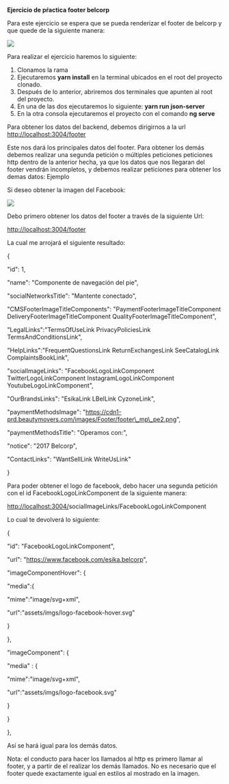 **Ejercicio de pŕactica footer belcorp**

Para este ejercicio se espera que se pueda renderizar el footer de belcorp y que quede de la siguiente manera:

![](https://github.com/eduardoperez2151/RxJs_Practicas/blob/Ejercicio7/Darkvader/belcorpfooter.png)

Para realizar el ejercicio haremos lo siguiente:

1. Clonamos la rama
2. Ejecutaremos **yarn install** en la terminal ubicados en el root del proyecto clonado.
3. Después de lo anterior, abriremos dos terminales que apunten al root del proyecto.
4. En una de las dos ejecutaremos lo siguiente: **yarn run json-server**
5. En la otra consola ejecutaremos el proyecto con el comando **ng serve**

Para obtener los datos del backend, debemos dirigirnos a la url [http://localhost:3004/footer](http://localhost:3004/footer)

Este nos dará los principales datos del footer. Para obtener los demás debemos realizar una segunda petición o múltiples peticiones peticiones http dentro de la anterior hecha, ya que los datos que nos llegaran del footer vendrán incompletos, y debemos realizar peticiones para obtener los demas datos: Ejemplo

Si deseo obtener la imagen del Facebook:

![](https://img.icons8.com/small/452/facebook.png)

Debo primero obtener los datos del footer a través de la siguiente Url:

[http://localhost:3004/footer](http://localhost:3004/footer)

La cual me arrojará el siguiente resultado:

{

&quot;id&quot;: 1,

&quot;name&quot;: &quot;Componente de navegación del pie&quot;,

&quot;socialNetworksTitle&quot;: &quot;Mantente conectado&quot;,

&quot;CMSFooterImageTitleComponents&quot;: &quot;PaymentFooterImageTitleComponent DeliveryFooterImageTitleComponent QualityFooterImageTitleComponent&quot;,

&quot;LegalLinks&quot;:&quot;TermsOfUseLink PrivacyPoliciesLink TermsAndConditionsLink&quot;,

&quot;HelpLinks&quot;:&quot;FrequentQuestionsLink ReturnExchangesLink SeeCatalogLink ComplaintsBookLink&quot;,

&quot;socialImageLinks&quot;: &quot;FacebookLogoLinkComponent TwitterLogoLinkComponent InstagramLogoLinkComponent YoutubeLogoLinkComponent&quot;,

&quot;OurBrandsLinks&quot;: &quot;EsikaLink LBelLink CyzoneLink&quot;,

&quot;paymentMethodsImage&quot;: &quot;https://cdn1-prd.beautymovers.com/images/Footer/footer\_mp\_pe2.png&quot;,

&quot;paymentMethodsTitle&quot;: &quot;Operamos con:&quot;,

&quot;notice&quot;: &quot;2017 Belcorp&quot;,

&quot;ContactLinks&quot;: &quot;WantSellLink WriteUsLink&quot;

}

Para poder obtener el logo de facebook, debo hacer una segunda petición con el id FacebookLogoLinkComponent de la siguiente manera:

[http://localhost:3004/](http://localhost:3004/footer)socialImageLinks/FacebookLogoLinkComponent

Lo cual te devolverá lo siguiente:

{

&quot;id&quot;: &quot;FacebookLogoLinkComponent&quot;,

&quot;url&quot;: &quot;https://www.facebook.com/esika.belcorp&quot;,

&quot;imageComponentHover&quot;: {

&quot;media&quot;:{

&quot;mime&quot;:&quot;image/svg+xml&quot;,

&quot;url&quot;:&quot;assets/imgs/logo-facebook-hover.svg&quot;

}

},

&quot;imageComponent&quot;: {

&quot;media&quot; : {

&quot;mime&quot;:&quot;image/svg+xml&quot;,

&quot;url&quot;:&quot;assets/imgs/logo-facebook.svg&quot;

}

}

},

Así se hará igual para los demás datos.

Nota: el conducto para hacer los llamados al http es primero llamar al footer, y a partir de el realizar los demás llamados. No es necesario que el footer quede exactamente igual en estilos al mostrado en la imagen.
